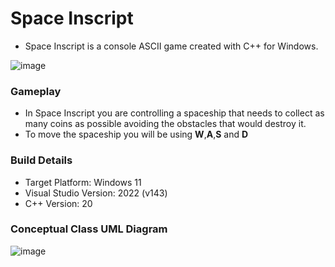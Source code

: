 # Space Inscript
 - Space Inscript is a console ASCII game created with C++ for Windows.

 ![image](https://github.com/johnl28/space-inscript/assets/54412955/1fedf434-0537-42e0-bb0a-c916193f9dcf)

### Gameplay
 - In Space Inscript you are controlling a spaceship that needs to collect as many coins as possible avoiding the obstacles that would destroy it.  
 - To move the spaceship you will be using **W**,**A**,**S** and **D**

### Build Details

- Target Platform: Windows 11
- Visual Studio Version: 2022 (v143)
- C++ Version: 20


### Conceptual Class UML Diagram
![image](https://github.com/johnl28/space-inscript/assets/54412955/ad982718-126a-48cc-9be7-bb5076463cb1)

 
